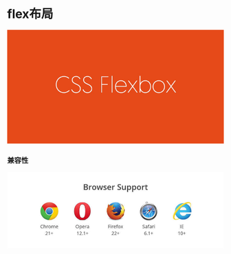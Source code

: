 # flex布局

![](/assets/5a7d00514af1e464221c677c15e8e990.png)

### 兼容性

![](/assets/8712d713c7d0b884a5cb9770efc422b4.jpg)